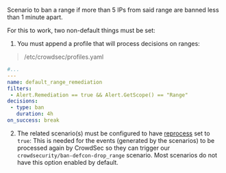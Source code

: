 Scenario to ban a range if more than 5 IPs from said range are banned less than 1 minute apart.

For this to work, two non-default things must be set:

1. You must append a profile that will process decisions on ranges:

> /etc/crowdsec/profiles.yaml

```yaml
#...
---
name: default_range_remediation
filters:
 - Alert.Remediation == true && Alert.GetScope() == "Range"
decisions:
 - type: ban
   duration: 4h
on_success: break
```

2. The related scenario(s) must be configured to have [reprocess](https://doc.crowdsec.net/docs/next/scenarios/format/#reprocess) set to `true`: This is needed for the events (generated by the scenarios) to be processed again by CrowdSec so they can trigger our `crowdsecurity/ban-defcon-drop_range` scenario. Most scenarios do not have this option enabled by default.

